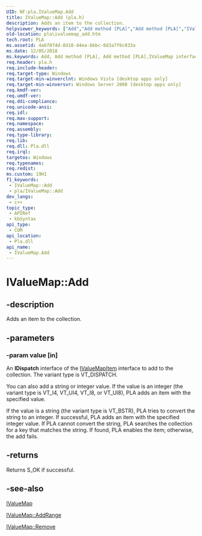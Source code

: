 ```yaml
---
UID: NF:pla.IValueMap.Add
title: IValueMap::Add (pla.h)
description: Adds an item to the collection.
helpviewer_keywords: ["Add","Add method [PLA]","Add method [PLA]","IValueMap interface","IValueMap interface [PLA]","Add method","IValueMap.Add","IValueMap::Add","base.ivaluemap_add","pla.ivaluemap_add","pla/IValueMap::Add"]
old-location: pla\ivaluemap_add.htm
tech.root: PLA
ms.assetid: 4a6f074d-8d18-44ea-bbbc-8d3a7f6c033a
ms.date: 12/05/2018
ms.keywords: Add, Add method [PLA], Add method [PLA],IValueMap interface, IValueMap interface [PLA],Add method, IValueMap.Add, IValueMap::Add, base.ivaluemap_add, pla.ivaluemap_add, pla/IValueMap::Add
req.header: pla.h
req.include-header: 
req.target-type: Windows
req.target-min-winverclnt: Windows Vista [desktop apps only]
req.target-min-winversvr: Windows Server 2008 [desktop apps only]
req.kmdf-ver: 
req.umdf-ver: 
req.ddi-compliance: 
req.unicode-ansi: 
req.idl: 
req.max-support: 
req.namespace: 
req.assembly: 
req.type-library: 
req.lib: 
req.dll: Pla.dll
req.irql: 
targetos: Windows
req.typenames: 
req.redist: 
ms.custom: 19H1
f1_keywords:
 - IValueMap::Add
 - pla/IValueMap::Add
dev_langs:
 - c++
topic_type:
 - APIRef
 - kbSyntax
api_type:
 - COM
api_location:
 - Pla.dll
api_name:
 - IValueMap.Add
---
```


# IValueMap::Add


## -description

Adds an item to the collection.

## -parameters

### -param value [in]

An <b>IDispatch</b> interface of the <a href="https://docs.microsoft.com/previous-versions/windows/desktop/api/pla/nn-pla-ivaluemapitem">IValueMapItem</a> interface to add to the collection. The variant type is VT_DISPATCH. 

You can also add a string or integer value. If the value is an integer (the variant type is VT_I4, VT_UI4, VT_I8, or VT_UI8), PLA adds an item with the specified value. 

If the value is a string  (the variant type is VT_BSTR), PLA tries to convert the string to an integer. If successful, PLA adds an item with the specified integer value. If PLA cannot convert the string, PLA searches the collection for a key that matches the string. If found, PLA enables the item; otherwise, the add fails.

## -returns

Returns S_OK if successful.

## -see-also

<a href="https://docs.microsoft.com/previous-versions/windows/desktop/api/pla/nn-pla-ivaluemap">IValueMap</a>



<a href="https://docs.microsoft.com/previous-versions/windows/desktop/api/pla/nf-pla-ivaluemap-addrange">IValueMap::AddRange</a>



<a href="https://docs.microsoft.com/previous-versions/windows/desktop/api/pla/nf-pla-ivaluemap-remove">IValueMap::Remove</a>

